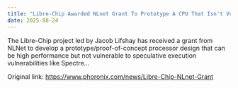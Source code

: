 ```yaml
---
title: "Libre-Chip Awarded NLnet Grant To Prototype A CPU That Isn't Vulnerable To Spectre Flaws"
date: 2025-08-24
---
```


The Libre-Chip project led by Jacob Lifshay has received a grant from NLNet to develop a prototype/proof-of-concept processor design that can be high performance but not vulnerable to speculative execution vulnerabilities like Spectre...

Original link: https://www.phoronix.com/news/Libre-Chip-NLnet-Grant